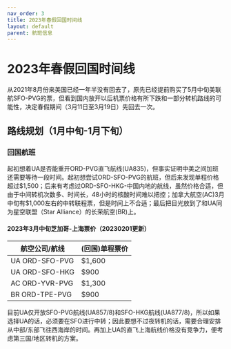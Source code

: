 ```yaml
---
nav_order: 3
title: 2023年春假回国时间线
layout: default
parent: 航班信息
---
```

# 2023年春假回国时间线

从2021年8月份来美国已经一年半没有回去了，原先已经提前购买了5月中旬美联航SFO-PVG的票，但看到国内放开以后机票价格有所下跌和一部分转机路线的可能性，决定春假期间（3月11日至3月19日）先回去一次。

## 路线规划（1月中旬-1月下旬）

### 回国航班

起初想着UA是否能重开ORD-PVG直飞航线(UA835)，但事实证明中美之间加班还需要等待一段时间。起初想尝试ORD-SFO-PVG的航班，但后来发现单程价格超过$1,500；后来有考虑过ORD-SFO-HKG-中国内地的航线，虽然价格合适，但由于中间转机次数多、时间长，48小时的核酸时间难以把控；加拿大航空(AC)3月中旬有\$1,000左右的中转联程票，但是时间上不合适；最后把目光放到了和UA同为星空联盟（Star Alliance）的长荣航空(BR)上。

#### 2023年3月中旬芝加哥-上海票价（20230201更新）

| 航空公司/航线  | (回国)单程票价 |
| -------------- | -------------- |
| UA ORD-SFO-PVG | $1,600         |
| UA ORD-SFO-HKG | $900           |
| AC ORD-YVR-PVG | $1,300         |
| BR ORD-TPE-PVG | $900           |

目前UA仅开放SFO-PVG航线(UA857/8)和SFO-HKG航线(UA877/8)，所以如果选择UA的话，必须要在SFO进行中转；因此要想不过夜转机的话，需要合理安排从中部/东部飞往西海岸的时间。再加上UA的直飞上海航线价格没有竞争力，便考虑第三国/地区转机的方案。
